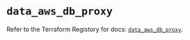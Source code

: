 # `data_aws_db_proxy`

Refer to the Terraform Registory for docs: [`data_aws_db_proxy`](https://registry.terraform.io/providers/hashicorp/aws/4.66.0/docs/data-sources/db_proxy).

